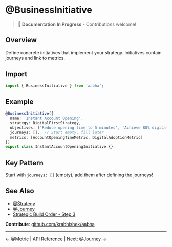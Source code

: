 # @BusinessInitiative

> **📝 Documentation In Progress** - Contributions welcome!

## Overview

Define concrete initiatives that implement your strategy. Initiatives contain journeys and link to metrics.

## Import

```typescript
import { BusinessInitiative } from 'aabha';
```

## Example

```typescript
@BusinessInitiative({
  name: 'Instant Account Opening',
  strategy: DigitalFirstStrategy,
  objectives: ['Reduce opening time to 5 minutes', 'Achieve 80% digital adoption'],
  journeys: [],  // Start empty, fill later
  metrics: [AccountOpeningTimeMetric, DigitalAdoptionMetric]
})
export class InstantAccountOpeningInitiative {}
```

## Key Pattern

Start with `journeys: []` (empty), add them after defining the journeys!

## See Also

- [@Strategy](./strategy.md)
- [@Journey](./journey.md)
- [Strategic Build Order - Step 3](../../best-practices/strategic-build-order.md#step-3-define-initiatives-with-empty-journeys)

**Contribute**: [github.com/krabhishek/aabha](https://github.com/krabhishek/aabha)

---

[← @Metric](./metric.md) | [API Reference](../README.md) | [Next: @Journey →](./journey.md)
